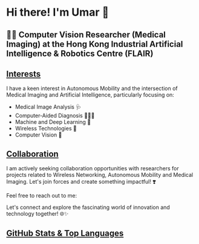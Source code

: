 # Hi there! I'm Umar 👋

## 🧑‍🎓 Computer Vision Researcher (Medical Imaging) at the Hong Kong Industrial Artificial Intelligence & Robotics Centre (FLAIR)

## <a href="">Interests</a>

I have a keen interest in Autonomous Mobility and the intersection of Medical Imaging and Artificial Intelligence, particularly focusing on:


<ul>
  <li> Medical Image Analysis 🩺 </li>
  <li> Computer-Aided Diagnosis 👨🏻‍💻 </li>
  <li> Machine and Deep Learning 🧠 </li>
  <li> Wireless Technologies 🛜 </li>
  <li> Computer Vision 🤖 </li>
</ul>  


## <a href="">Collaboration</a>

I am actively seeking collaboration opportunities with researchers for projects related to Wireless Networking, Autonomous Mobility and Medical Imaging. Let's join forces and create something impactful! ❣️

Feel free to reach out to me:


Let's connect and explore the fascinating world of innovation and technology together! 🌐✨

## <a href="">GitHub Stats & Top Languages</a>



